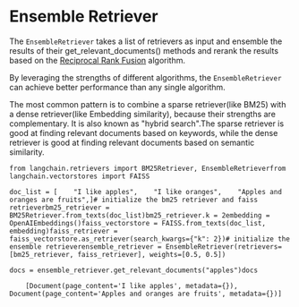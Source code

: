 Ensemble Retriever
==================

The `EnsembleRetriever` takes a list of retrievers as input and ensemble the results of their get\_relevant\_documents() methods and rerank the results based on the [Reciprocal Rank Fusion](https://plg.uwaterloo.ca/~gvcormac/cormacksigir09-rrf.pdf) algorithm.

By leveraging the strengths of different algorithms, the `EnsembleRetriever` can achieve better performance than any single algorithm.

The most common pattern is to combine a sparse retriever(like BM25) with a dense retriever(like Embedding similarity), because their strengths are complementary. It is also known as "hybrid search".The sparse retriever is good at finding relevant documents based on keywords, while the dense retriever is good at finding relevant documents based on semantic similarity.

    from langchain.retrievers import BM25Retriever, EnsembleRetrieverfrom langchain.vectorstores import FAISS

    doc_list = [    "I like apples",    "I like oranges",    "Apples and oranges are fruits",]# initialize the bm25 retriever and faiss retrieverbm25_retriever = BM25Retriever.from_texts(doc_list)bm25_retriever.k = 2embedding = OpenAIEmbeddings()faiss_vectorstore = FAISS.from_texts(doc_list, embedding)faiss_retriever = faiss_vectorstore.as_retriever(search_kwargs={"k": 2})# initialize the ensemble retrieverensemble_retriever = EnsembleRetriever(retrievers=[bm25_retriever, faiss_retriever], weights=[0.5, 0.5])

    docs = ensemble_retriever.get_relevant_documents("apples")docs

        [Document(page_content='I like apples', metadata={}),     Document(page_content='Apples and oranges are fruits', metadata={})]